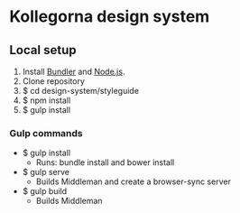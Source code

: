 # Kollegorna design system

## Local setup

1. Install [Bundler](https://rubygems.org/gems/bundler) and [Node.js](http://nodejs.org).
1. Clone repository
1. $ cd design-system/styleguide
1. $ npm install
1. $ gulp install

### Gulp commands

- $ gulp install
    - Runs: bundle install and bower install
- $ gulp serve
    - Builds Middleman and create a browser-sync server
- $ gulp build
    - Builds Middleman
